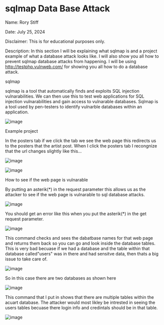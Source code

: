 # sqlmap Data Base Attack

Name: Rory Stiff


Date: July 25, 2024


Disclaimer: This is for educational purposes only.



Description: In this section I will be explaining what sqlmap is and a project example of what a database attack looks like. I will also show you all how to prevent sqlmap database attacks from happening. I will be using  http://testphp.vulnweb.com/ for showing you all how to do a
database attack.




sqlmap


sqlmap is a tool that automatically finds and exploits SQL injection vulnarabilities. We can then use this to test web applications for SQL injection vulnarabilities and gain access to vulnarable databases. Sqlmap is a  tool used by pen-testers to identify vulnarble databases within an application.



![image](https://github.com/user-attachments/assets/1a56f185-7260-44b7-9e13-0a3f5470452b)







Example project 



In the posters tab if we click the tab we see the web page this redirects us to the posters that the artist post. When I click the 
posters tab I recongnize that the url changes slightly like this...





![image](https://github.com/user-attachments/assets/c153cffd-171b-4165-82c9-182bcd50c677)



![image](https://github.com/user-attachments/assets/bc953466-f39a-46b7-8a12-0b141382ebd3)




How to see if the web page is vulnarable


By putting an asterik(*) in the request parameter this allows
us as the attacker to see if the web page is vulnarable to sql database
attacks.


![image](https://github.com/user-attachments/assets/9a4b8b50-d04e-4bfc-9304-99e516f46e5b)


You should get an error like this when you put
the asterik(*) in the get request parameter.


![image](https://github.com/user-attachments/assets/1b185833-dccb-4325-83bc-3804fe1aac7d)



This command checks and sees the dabatbase names for that web page 
and returns them back so you can go and look inside the database tables. This is very bad becuase if we had a database and the table within that database called"users" was in there and had sensitve data, then thats a big issue to take care of.


![image](https://github.com/user-attachments/assets/325b7f66-806e-4ceb-86ad-125937919a03)



So in this case there are two databases as shown here




![image](https://github.com/user-attachments/assets/94e794c9-b7c4-4f8e-97c9-fc35b5ecc988)




This command that I put in shows that there are multiple tables 
within the acuart database. The attacker would most likley be intrested in seeing the users tables becuase there login info and credintals should be in that table.



![image](https://github.com/user-attachments/assets/7eea46ed-1b54-498d-924e-5549ae124d0d)













































